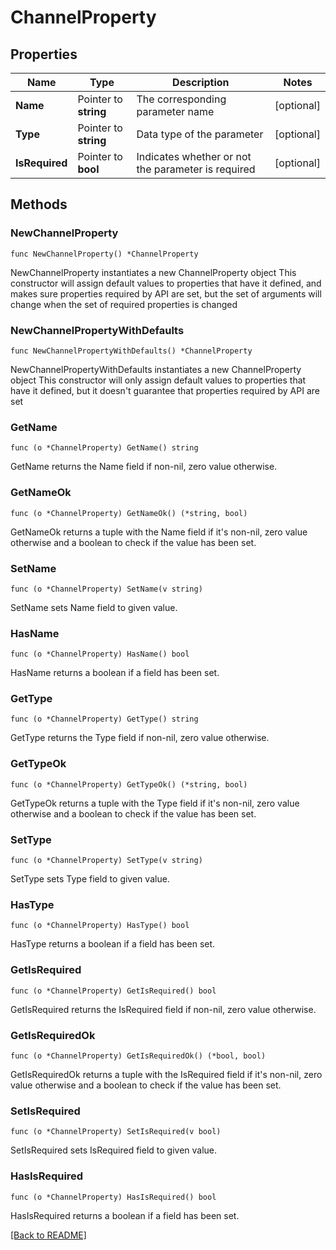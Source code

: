 # ChannelProperty

## Properties

Name | Type | Description | Notes
------------ | ------------- | ------------- | -------------
**Name** | Pointer to **string** | The corresponding parameter name | [optional] 
**Type** | Pointer to **string** | Data type of the parameter | [optional] 
**IsRequired** | Pointer to **bool** | Indicates whether or not the parameter is required | [optional] 

## Methods

### NewChannelProperty

`func NewChannelProperty() *ChannelProperty`

NewChannelProperty instantiates a new ChannelProperty object
This constructor will assign default values to properties that have it defined,
and makes sure properties required by API are set, but the set of arguments
will change when the set of required properties is changed

### NewChannelPropertyWithDefaults

`func NewChannelPropertyWithDefaults() *ChannelProperty`

NewChannelPropertyWithDefaults instantiates a new ChannelProperty object
This constructor will only assign default values to properties that have it defined,
but it doesn't guarantee that properties required by API are set

### GetName

`func (o *ChannelProperty) GetName() string`

GetName returns the Name field if non-nil, zero value otherwise.

### GetNameOk

`func (o *ChannelProperty) GetNameOk() (*string, bool)`

GetNameOk returns a tuple with the Name field if it's non-nil, zero value otherwise
and a boolean to check if the value has been set.

### SetName

`func (o *ChannelProperty) SetName(v string)`

SetName sets Name field to given value.

### HasName

`func (o *ChannelProperty) HasName() bool`

HasName returns a boolean if a field has been set.

### GetType

`func (o *ChannelProperty) GetType() string`

GetType returns the Type field if non-nil, zero value otherwise.

### GetTypeOk

`func (o *ChannelProperty) GetTypeOk() (*string, bool)`

GetTypeOk returns a tuple with the Type field if it's non-nil, zero value otherwise
and a boolean to check if the value has been set.

### SetType

`func (o *ChannelProperty) SetType(v string)`

SetType sets Type field to given value.

### HasType

`func (o *ChannelProperty) HasType() bool`

HasType returns a boolean if a field has been set.

### GetIsRequired

`func (o *ChannelProperty) GetIsRequired() bool`

GetIsRequired returns the IsRequired field if non-nil, zero value otherwise.

### GetIsRequiredOk

`func (o *ChannelProperty) GetIsRequiredOk() (*bool, bool)`

GetIsRequiredOk returns a tuple with the IsRequired field if it's non-nil, zero value otherwise
and a boolean to check if the value has been set.

### SetIsRequired

`func (o *ChannelProperty) SetIsRequired(v bool)`

SetIsRequired sets IsRequired field to given value.

### HasIsRequired

`func (o *ChannelProperty) HasIsRequired() bool`

HasIsRequired returns a boolean if a field has been set.


[[Back to README]](../../README.md)


